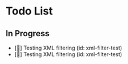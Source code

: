 # Todo List

## In Progress

- [🔄] Testing XML filtering (id: xml-filter-test)
- [🔄] Testing XML filtering (id: xml-filter-test)

